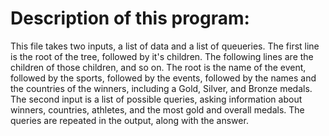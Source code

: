 # Description of this program: 
This file takes two inputs, a list of data and a list of queueries. The first line is the root of the tree, followed by it's children. The following lines are the children of those children, and so on. The root is the name of the event, followed by the sports, followed by the events, followed by the names and the countries of the winners, including a Gold, Silver, and Bronze medals. The second input is a list of possible queries, asking information about winners, countries, athletes, and the most gold and overall medals. The queries are repeated in the output, along with the answer.
